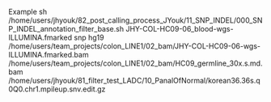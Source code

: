 Example
sh /home/users/jhyouk/82_post_calling_process_JYouk/11_SNP_INDEL/000_SNP_INDEL_annotation_filter_base.sh JHY-COL-HC09-06_blood-wgs-ILLUMINA.fmarked snp hg19 /home/users/team_projects/colon_LINE1/02_bam/JHY-COL-HC09-06-wgs-ILLUMINA.fmarked.bam /home/users/team_projects/colon_LINE1/02_bam/HC09_germline_30x.s.md.bam /home/users/jhyouk/81_filter_test_LADC/10_PanalOfNormal/korean36.36s.q0Q0.chr1.mpileup.snv.edit.gz

